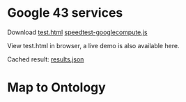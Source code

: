 # Google 43 services
Download [test.html](test.html) [speedtest-googlecompute.js](speedtest-googlecompute.js) 

View test.html in browser, a live demo is also available here.

Cached result: [results.json](results.json)

# Map to Ontology
